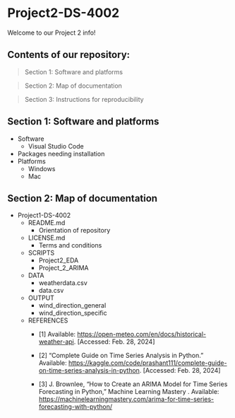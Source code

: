 # Project2-DS-4002
Welcome to our Project 2 info!

## Contents of our repository:
> Section 1: Software and platforms

> Section 2: Map of documentation

> Section 3: Instructions for reproducibility

## Section 1: Software and platforms
* Software
  * Visual Studio Code
* Packages needing installation
* Platforms
  * Windows
  * Mac
 
## Section 2: Map of documentation
* Project1-DS-4002
  * README.md
      * Orientation of repository
  * LICENSE.md
      * Terms and conditions
  * SCRIPTS
      * Project2_EDA
      * Project_2_ARIMA
  * DATA
      * weatherdata.csv
      * data.csv
  * OUTPUT
      * wind_direction_general
      * wind_direction_specific
  * REFERENCES
      * [1] Available: https://open-meteo.com/en/docs/historical-weather-api. [Accessed: Feb. 28, 2024]

      * [2] “Complete Guide on Time Series Analysis in Python.” Available: https://kaggle.com/code/prashant111/complete-guide-on-time-series-analysis-in-python. [Accessed: Feb. 28, 2024]
      * [3] J. Brownlee, “How to Create an ARIMA Model for Time Series Forecasting in Python,” Machine Learning Mastery . Available: https://machinelearningmastery.com/arima-for-time-series-forecasting-with-python/ 
